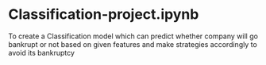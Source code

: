 # Classification-project.ipynb
To create a Classification model which can predict whether company will go bankrupt or not based on given features and make strategies accordingly to avoid its bankruptcy
